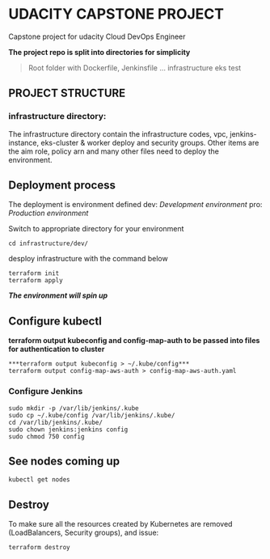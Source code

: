 # UDACITY CAPSTONE PROJECT
Capstone project for udacity Cloud DevOps Engineer

**The project repo is split into directories for simplicity**

>Root folder with Dockerfile, Jenkinsfile ...
>infrastructure
>eks
>test

## PROJECT STRUCTURE

### infrastructure directory:
The infrastructure directory contain the infrastructure codes, vpc, jenkins-instance, eks-cluster & worker deploy and security groups. Other items are the aim role, policy arn and many other files need to deploy the environment.

## Deployment process
The deployment is environment defined
dev:    _Development environment_
pro:    _Production environment_

Switch to appropriate directory for your environment
```
cd infrastructure/dev/
```
desploy infrastructure with the command below
```
terraform init
terraform apply
```
***The environment will spin up***

## Configure kubectl
**terraform output kubeconfig and config-map-auth to be passed into files for authentication to cluster**
```
***terraform output kubeconfig > ~/.kube/config***
terraform output config-map-aws-auth > config-map-aws-auth.yaml
```

### Configure Jenkins 
```
sudo mkdir -p /var/lib/jenkins/.kube
sudo cp ~/.kube/config /var/lib/jenkins/.kube/
cd /var/lib/jenkins/.kube/
sudo chown jenkins:jenkins config
sudo chmod 750 config
```

## See nodes coming up
```
kubectl get nodes
```

## Destroy
To make sure all the resources created by Kubernetes are removed (LoadBalancers, Security groups), and issue:
```
terraform destroy
```
